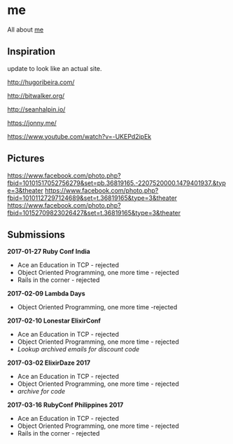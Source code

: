 # me
All about [me](crowdhailer.me)

## Inspiration
update to look like an actual site.

http://hugoribeira.com/

http://bitwalker.org/

http://seanhalpin.io/

https://jonny.me/

https://www.youtube.com/watch?v=-UKEPd2ipEk

## Pictures

https://www.facebook.com/photo.php?fbid=10101517052756279&set=pb.36819165.-2207520000.1479401937.&type=3&theater
https://www.facebook.com/photo.php?fbid=10101127297124689&set=t.36819165&type=3&theater
https://www.facebook.com/photo.php?fbid=10152709823026427&set=t.36819165&type=3&theater

## Submissions

**2017-01-27 Ruby Conf India**
- Ace an Education in TCP - rejected
- Object Oriented Programming, one more time - rejected
- Rails in the corner - rejected

**2017-02-09 Lambda Days**
- Object Oriented Programming, one more time -rejected

**2017-02-10 Lonestar ElixirConf**
- Ace an Education in TCP - rejected
- Object Oriented Programming, one more time - rejected
- *Lookup archived emails for discount code*

**2017-03-02 ElixirDaze 2017**
- Ace an Education in TCP - rejected
- Object Oriented Programming, one more time - rejected
- *archive for code*

**2017-03-16 RubyConf Philippines 2017**
- Ace an Education in TCP - rejected
- Object Oriented Programming, one more time - rejected
- Rails in the corner - rejected
